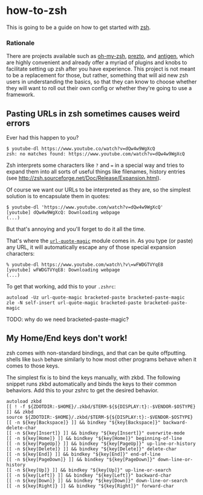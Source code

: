# how-to-zsh

This is going to be a guide on how to get started with [zsh](https://en.wikipedia.org/wiki/Zsh).

### Rationale
There are projects available such as [oh-my-zsh](https://github.com/robbyrussell/oh-my-zsh), [prezto](https://github.com/sorin-ionescu/prezto), and [antigen](https://github.com/zsh-users/antigen), which are highly convenient and already offer a myriad of plugins and knobs to facilitate setting up zsh after you have experience. This project is not meant to be a replacement for those, but rather, something that will aid new zsh users in understanding the basics, so that they can know to choose whether they will want to roll out their own config or whether they're going to use a framework.

## Pasting URLs in zsh sometimes causes weird errors

Ever had this happen to you?
```
$ youtube-dl https://www.youtube.co/watch?v=dQw4w9WgXcQ
zsh: no matches found: https://www.youtube.com/watch?v=dQw4w9WgXcQ
```
Zsh interprets some characters like `?` and `=` in a special way and tries to expand them into all sorts of useful things like filenames, history entries (see <http://zsh.sourceforge.net/Doc/Release/Expansion.html>).

Of course we want our URLs to be interpreted as they are, so the simplest solution is to encapsulate them in quotes:
```
$ youtube-dl 'https://www.youtube.com/watch?v=dQw4w9WgXcQ'
[youtube] dQw4w9WgXcQ: Downloading webpage
(...)
```
But that's annoying and you'll forget to do it all the time.

That's where the [```url-quote-magic```](https://github.com/johan/zsh/blob/master/Functions/Zle/url-quote-magic) module comes in. As you type (or paste) any URL, it will automatically escape any of those special expansion characters:
```
% youtube-dl https://www.youtube.com/watch\?v\=wFWDGTVYqE8
[youtube] wFWDGTVYqE8: Downloading webpage
(...)
```

To get that working, add this to your ```.zshrc```:
```
autoload -Uz url-quote-magic bracketed-paste bracketed-paste-magic
zle -N self-insert url-quote-magic bracketed-paste bracketed-paste-magic
```

TODO: why do we need bracketed-paste-magic?

## My Home/End keys don't work!

zsh comes with non-standard bindings, and that can be quite offputting. shells like ```bash``` 
behave similarly to how most other programs behave when it comes to those keys.

The simplest fix is to bind the keys manually, with zkbd. The following snippet runs zkbd automatically
and binds the keys to their common behaviors. Add this to your zshrc to get the desired behavior.

```
autoload zkbd
[[ ! -f ${ZDOTDIR:-$HOME}/.zkbd/$TERM-${${DISPLAY:t}:-$VENDOR-$OSTYPE} ]] && zkbd
source ${ZDOTDIR:-$HOME}/.zkbd/$TERM-${${DISPLAY:t}:-$VENDOR-$OSTYPE}
[[ -n ${key[Backspace]} ]] && bindkey "${key[Backspace]}" backward-delete-char
[[ -n ${key[Insert]} ]] && bindkey "${key[Insert]}" overwrite-mode
[[ -n ${key[Home]} ]] && bindkey "${key[Home]}" beginning-of-line
[[ -n ${key[PageUp]} ]] && bindkey "${key[PageUp]}" up-line-or-history
[[ -n ${key[Delete]} ]] && bindkey "${key[Delete]}" delete-char
[[ -n ${key[End]} ]] && bindkey "${key[End]}" end-of-line
[[ -n ${key[PageDown]} ]] && bindkey "${key[PageDown]}" down-line-or-history
[[ -n ${key[Up]} ]] && bindkey "${key[Up]}" up-line-or-search
[[ -n ${key[Left]} ]] && bindkey "${key[Left]}" backward-char
[[ -n ${key[Down]} ]] && bindkey "${key[Down]}" down-line-or-search
[[ -n ${key[Right]} ]] && bindkey "${key[Right]}" forward-char
```
